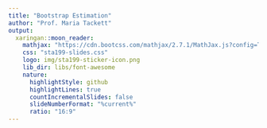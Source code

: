 ```yaml
---
title: "Bootstrap Estimation"
author: "Prof. Maria Tackett"
output:
  xaringan::moon_reader:
    mathjax: "https://cdn.bootcss.com/mathjax/2.7.1/MathJax.js?config=TeX-MML-AM_HTMLorMML"
    css: "sta199-slides.css"
    logo: img/sta199-sticker-icon.png
    lib_dir: libs/font-awesome
    nature:
      highlightStyle: github
      highlightLines: true
      countIncrementalSlides: false
      slideNumberFormat: "%current%" 
      ratio: "16:9"
---
```


